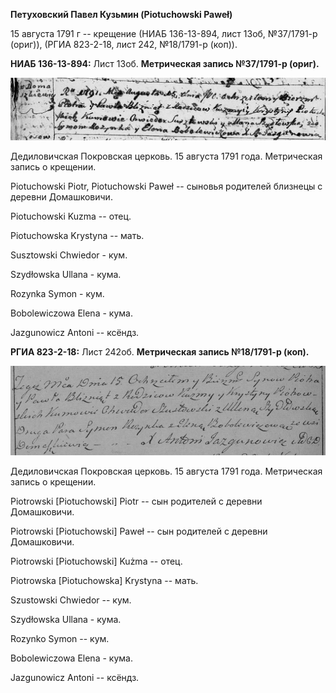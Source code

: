 **Петуховский Павел Кузьмин (Piotuchowski Paweł)**

15 августа 1791 г -- крещение (НИАБ 136-13-894, лист 13об, №37/1791-р
(ориг)), (РГИА 823-2-18, лист 242, №18/1791-р (коп)).

**НИАБ 136-13-894:** Лист 13об. **Метрическая запись №37/1791-р
(ориг).**

![](./media/9f84a5dadb65bc5d969284cfb7a802cf9e6c924a.png)

Дедиловичская Покровская церковь. 15 августа 1791 года. Метрическая
запись о крещении.

Piotuchowski Piotr, Piotuchowski Paweł -- сыновья родителей близнецы с
деревни Домашковичи.

Piotuchowski Kuzma -- отец.

Piotuchowska Krystyna -- мать.

Susztowski Chwiedor - кум.

Szydłowska Ullana - кума.

Rozynka Symon - кум.

Bobolewiczowa Elena - кума.

Jazgunowicz Antoni -- ксёндз.

**РГИА 823-2-18:** Лист 242об. **Метрическая запись №18/1791-р (коп).**

![](./media/9cc5c58a093586ce62481dba8132d7db57b1392c.png)

Дедиловичская Покровская церковь. 15 августа 1791 года. Метрическая
запись о крещении.

Piotrowski \[Piotuchowski\] Piotr -- сын родителей с деревни
Домашковичи.

Piotrowski \[Piotuchowski\] Paweł -- сын родителей с деревни
Домашковичи.

Piotrowski \[Piotuchowski\] Kużma -- отец.

Piotrowska \[Piotuchowska\] Krystyna -- мать.

Szustowski Chwiedor -- кум.

Szydłowska Ullana - кума.

Rozynko Symon -- кум.

Bobolewiczowa Elena - кума.

Jazgunowicz Antoni -- ксёндз.
